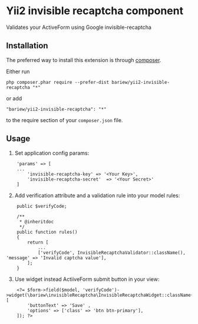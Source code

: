 
Yii2 invisible recaptcha component
===================
Validates your ActiveForm using Google invisible-recaptcha 

Installation
------------

The preferred way to install this extension is through [composer](http://getcomposer.org/download/).

Either run

```
php composer.phar require --prefer-dist bariew/yii2-invisible-recaptcha "*"
```

or add

```
"bariew/yii2-invisible-recaptcha": "*"
```

to the require section of your `composer.json` file.


Usage
-----

1. Set application config params: 
```
    'params' => [
    ...
        'invisible-recaptcha-key' => '<Your Key>',
        'invisible-recaptcha-secret'  => '<Your Secret>'
    ]
```

2. Add verification attribute and a validation rule into your model rules:
```
    public $verifyCode;
    
    /**
     * @inheritdoc
     */
    public function rules()
    {
        return [
            ...
            ['verifyCode', InvisibleRecaptchaValidator::className(), 'message' => 'Invalid captcha value'],
        ];
    }
```
3. Use widget instead ActiiveForm submit button in your view:
```
    <?= $form->field($model, 'verifyCode')->widget(\bariew\invisibleRecaptcha\InvisibleRecaptchaWidget::className(), [
        'buttonText' => 'Save' ,
        'options' => ['class' => 'btn btn-primary'],
    ]); ?>
```